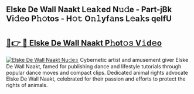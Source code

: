 ## Elske De Wall Naakt L𝚎a𝚔ed N𝚞𝚍e - Part-jBk Vi𝚍𝚎o P𝚑𝚘tos - H𝚘𝚝 O𝚗𝚕yf𝚊ns L𝚎a𝚔s qelfU

# <h2><a href="http://kf38ycw.oniu.top/?m=Elske+De+Wall+Naakt">🔗👉 🔴 Elske De Wall Naakt P𝚑ot𝚘𝚜 V𝚒d𝚎o</a></h2>

[![Elske De Wall Naakt Nu𝚍e𝚜](https://i.imgur.com/0qMVB7G.gif)](http://kf38ycw.oniu.top/?m=Elske+De+Wall+Naakt)
Cybernetic artist and amusement giver Elske De Wall Naakt, famed for publishing dance and lifestyle tutorials through popular dance moves and compact clips. Dedicated animal rights advocate Elske De Wall Naakt, celebrated for their passion and efforts to protect the rights of animals.  
